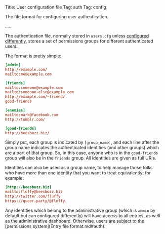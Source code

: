 Title: User configuration file
Tag: auth
Tag: config

The file format for configuring user authentication.

.....

The authentication file, normally stored in `users.cfg` unless [configured differently](/api/python), stores a set of permissions groups for different authenticated users.

The format is pretty simple:

```cfg
[admin]
http://example.com/
mailto:me@example.com

[friends]
mailto:someone@example.com
mailto:someone-else@example.com
http://example.com/~friend/
good-friends

[enemies]
mailto:mark@facebook.com
http://tumblr.com/

[good-friends]
http://beesbuzz.biz/
```

Simply put, each group is indicated by `[group_name]`, and each line after the group name indicates the authenticated identities (and other groups) which are a part of that group. So, in this case, anyone who is in the `good-friends` group will also be in the `friends` group.  All identities are given as full URIs.

Identities can also be used as a group name, to help manage those folks who have more than one identity that you want to treat equivalently; for example:

```cfg
[http://beesbuzz.biz]
mailto:fluffy@beesbuzz.biz
http://twitter.com/fluffy
https://queer.party/@fluffy
```

Any identities which belong to the administrative group (which is `admin` by default but can configured differently) will have access to all entries, as well as the administrative dashboard. Otherwise, users are subject to the [permissions system](Entry file format.md#auth).
